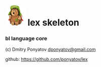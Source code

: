 # ![logo](logo64x64.png) lex skeleton
### bI language core

(c) Dmitry Ponyatov <dponyatov@gmail.com>

github: https://github.com/ponyatov/lex
